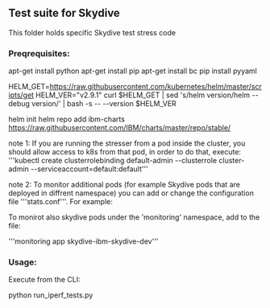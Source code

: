 ## Test suite for Skydive

This folder holds specific Skydive test stress code 

### Preqrequisites:

apt-get install python
apt-get install pip
apt-get install bc
pip install pyyaml

HELM_GET=https://raw.githubusercontent.com/kubernetes/helm/master/scripts/get
HELM_VER="v2.9.1"
curl $HELM_GET | sed 's/helm version/helm --debug version/' | bash -s -- --version $HELM_VER

helm init
helm repo add ibm-charts https://raw.githubusercontent.com/IBM/charts/master/repo/stable/

note 1: If you are running the stresser from a pod inside the cluster, you should allow access to k8s from that pod, in order to do that, execute:
'''kubectl create clusterrolebinding default-admin --clusterrole cluster-admin --serviceaccount=default:default'''

note 2: To monitor additional pods (for example Skydive pods that are deployed in diffrent namespace) you can add or change the configuration file '''stats.conf'''. For example:

To monirot also skydive pods under the 'monitoring' namespace, add to the file:

'''monitoring app skydive-ibm-skydive-dev'''

### Usage:

Execute from the CLI:

python run_iperf_tests.py

